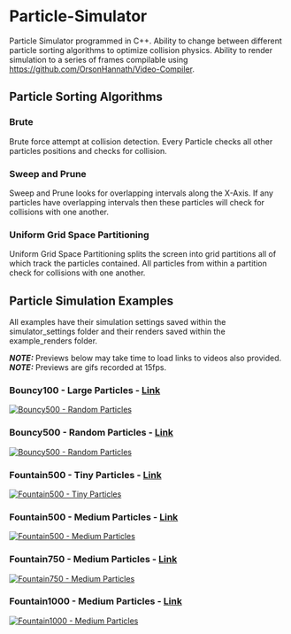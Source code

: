 # Particle-Simulator
Particle Simulator programmed in C++. Ability to change between different particle sorting algorithms to optimize collision physics. Ability to render simulation to a series of frames compilable using https://github.com/OrsonHannath/Video-Compiler.

## Particle Sorting Algorithms
### Brute
Brute force attempt at collision detection. Every Particle checks all other particles positions and checks for collision.

### Sweep and Prune
Sweep and Prune looks for overlapping intervals along the X-Axis. If any particles have overlapping intervals then these particles will check for collisions with one another.

### Uniform Grid Space Partitioning
Uniform Grid Space Partitioning splits the screen into grid partitions all of which track the particles contained. All particles from within a partition check for collisions with one another.

## Particle Simulation Examples
All examples have their simulation settings saved within the simulator_settings folder and their renders saved within the example_renders folder.

**_NOTE:_** Previews below may take time to load links to videos also provided.
**_NOTE:_** Previews are gifs recorded at 15fps.

### Bouncy100 - Large Particles - [Link](https://www.youtube.com/watch?v=IkYRuh0KE_c)
[![Bouncy500 - Random Particles](example_renders/gifs/Bouncy100_Large.gif)](https://www.youtube.com/watch?v=IkYRuh0KE_c)

### Bouncy500 - Random Particles - [Link](https://www.youtube.com/watch?v=8M3sWO2O0oU)
[![Bouncy500 - Random Particles](example_renders/gifs/Bouncy500_Random.gif)](https://www.youtube.com/watch?v=8M3sWO2O0oU)

### Fountain500 - Tiny Particles - [Link](https://www.youtube.com/watch?v=njlgn0mS9-k)
[![Fountain500 - Tiny Particles](example_renders/gifs/Fountain500_Tiny.gif)](https://www.youtube.com/watch?v=njlgn0mS9-k)

### Fountain500 - Medium Particles - [Link](https://www.youtube.com/watch?v=wKCKQfwS3ts)
[![Fountain500 - Medium Particles](example_renders/gifs/Fountain500_Medium.gif)](https://www.youtube.com/watch?v=wKCKQfwS3ts)

### Fountain750 - Medium Particles - [Link](https://www.youtube.com/watch?v=76neepVBK1A)
[![Fountain750 - Medium Particles](example_renders/gifs/Fountain750_Medium.gif)](https://www.youtube.com/watch?v=76neepVBK1A)

### Fountain1000 - Medium Particles - [Link](https://www.youtube.com/watch?v=JUanK4E5BLk)
[![Fountain1000 - Medium Particles](example_renders/gifs/Fountain1000_Medium.gif)](https://www.youtube.com/watch?v=JUanK4E5BLk)
